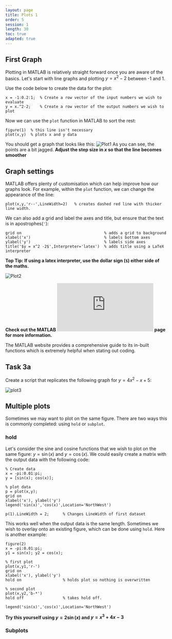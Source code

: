 ```yaml
---
layout: page
title: Plots 1
order: 5
session: 1
length: 30
toc: true
adapted: true
---
```

## First Graph
Plotting in MATLAB is relatively straight forward once you are aware of the basics. Let's start with line graphs and plotting $y = x^2-2$ between -1 and 1.

Use the code below to create the data for the plot:
```
x = -1:0.2:1;  % Create a row vector of the input numbers we wish to evaluate
y = x.^2-2;    % Create a row vector of the output numbers we wish to plot
```

Now we can use the `plot` function in MATLAB to sort the rest:
```
figure(1)  % this line isn't necessary
plot(x,y)  % plots x and y data
```
You should get a graph that looks like this:
![Plot1](plot1.png)
As you can see, the points are a bit jagged. **Adjust the step size in $x$ so that the line becomes smoother**

## Graph settings
MATLAB offers plenty of customisation which can help improve how our graphs look. For example, within the `plot` function, we can change the appearance of the line:
```
plot(x,y,'r--',LineWidth=2)   % creates dashed red line with thicker line width.
```
We can also add a grid and label the axes and title, but ensure that the text is in apostrophes(`'`):
```
grid on                                    % adds a grid to background
xlabel('x')                                % labels bottom axes
ylabel('y')                                % labels side axes
title('$y = x^2 -2$',Interpreter='latex')  % adds title using a LaTeX interpreter
```
**Top Tip: If using a latex interpreter, use the dollar sign (`$`) either side of the maths.**

![Plot2](plot2.png)

**Check out the MATLAB ![plot](https://www.mathworks.com/help/matlab/ref/plot.html) page for more information.**

The MATLAB website provides a comprehensive guide to its in-built functions which is extremely helpful when stating out coding.

## Task 3a
Create a script that replicates the following graph for $y = 4x^2 -x +5$:

![plot3](plot3.png)

## Multiple plots
Sometimes we may want to plot on the same figure. There are two ways this is commonly completed: using `hold` or `subplot`.

### hold
Let's consider the sine and cosine functions that we wish to plot on the same figure: $y = \sin(x)$ and $y= \cos(x)$. We could easily create a matrix with the output data with the following code: 
```
% Create data
x = -pi:0.01:pi;
y = [sin(x); cos(x)];

% plot data
p = plot(x,y);
grid on
xlabel('x'), ylabel('y')
legend('sin(x)','cos(x)',Location='NorthWest')

p(1).LineWidth = 2;      % Changes LineWidth of first dataset
```
This works well when the output data is the same length. Sometimes we wish to overlay onto an existing figure, which can be done using `hold`. Here is another example:
```
figure(2)
x = -pi:0.01:pi;
y1 = sin(x); y2 = cos(x);

% first plot
plot(x,y1,'r-')
grid on
xlabel('x'), ylabel('y')
hold on                  % holds plot so nothing is overwritten

% second plot 
plot(x,y2,'b-*')
hold off                 % takes hold off.

legend('sin(x)','cos(x)',Location='NorthWest')
```

**Try this yourself using $y = 2\sin(x)$ and $y = x^3 + 4x -3$**

### Subplots
